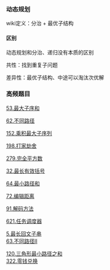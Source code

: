 
### 动态规划

wiki定义：分治 + 最优子结构

#### 区别

动态规划和分治、递归没有本质的区别

共性：找到重复子问题

差异性：最优子结构、中途可以淘汰次优解



### 高频题目

[53.最大子序和](https://github.com/Jackzigen/LeetCode/blob/master/Problems/1-100/53.最大子序和.md)

[62.不同路径](https://github.com/Jackzigen/LeetCode/blob/master/Problems/1-100/62.不同路径.md)

[152.乘积最大子序列](https://github.com/Jackzigen/LeetCode/blob/master/Problems/101-200/152.乘积最大子序列.md)

[198.打家劫舍](https://github.com/Jackzigen/LeetCode/blob/master/Problems/101-200/198.打家劫舍.md)

[279.完全平方数](https://github.com/Jackzigen/LeetCode/blob/master/Problems/201-300/279.完全平方数.md)

[32.最长有效括号](https://github.com/Jackzigen/LeetCode/blob/master/Problems/1-100/32.最长有效括号.md)

[64.最小路径和](https://github.com/Jackzigen/LeetCode/blob/master/Problems/1-100/64.最小路径和.md)

[72.编辑距离](https://github.com/Jackzigen/LeetCode/blob/master/Problems/1-100/72.编辑距离.md)

[91.解码方法](https://github.com/Jackzigen/LeetCode/blob/master/Problems/1-100/91.解码方法.md)

[621.任务调度器](https://github.com/Jackzigen/LeetCode/blob/master/Problems/621.任务调度器.md)

[5.最长回文子串](https://github.com/Jackzigen/LeetCode/blob/master/Problems/1-100/5.最长回文子串.md)<br/>
[63.不同路径II](https://github.com/Jackzigen/LeetCode/blob/master/Problems/1-100/63.不同路径II.md)<br/>

[120.三角形最小路径之和](https://github.com/Jackzigen/LeetCode/blob/master/Problems/101-200/120.三角形最小路径和.md)<br/>
[322.零钱兑换](https://github.com/Jackzigen/LeetCode/blob/master/Problems/301-400/322.零钱兑换.md)<br/>
